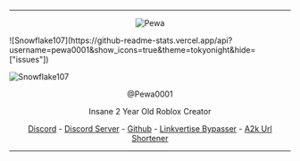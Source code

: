 ------
<p align="center">  
  <img src="https://www.a2k.xyz/pewa" alt="Pewa">
</p>
![Snowflake107](https://github-readme-stats.vercel.app/api?username=pewa0001&show_icons=true&theme=tokyonight&hide=["issues"])

![Snowflake107](https://github-readme-stats.vercel.app/api/top-langs?username=pewa0001&show_icons=true&theme=tokyonight&layout=compact)
<p align="center">
    @Pewa0001
<p align="center">
Insane 2 Year Old Roblox Creator
<p align="center">
</p>
<p align="center">
<a href="https://discord.com/users/429717855269814294">Discord</a>
  -  
<a href="https://www.a2k.xyz/pfps">Discord Server</a>
  - 
<a href="https://github.com/pewa0001">Github</a>
  -   
<a href="https://linkvertise.tk">Linkvertise Bypasser</a>
  -  
<a href="https://www.a2k.xyz">A2k Url Shortener</a>
</p>

<p align="center">  

-----
